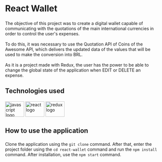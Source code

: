 <h1 align="left">React Wallet</h1>

###

<p align="left">The objective of this project was to create a digital wallet capable of communicating with the quotations of the main international currencies in order to control the user's expenses.<br><br>To do this, it was necessary to use the Quotation API of Coins of the Awesome API, which delivers the updated data of the values that will be used to make the conversion into BRL.<br><br>As it is a project made with Redux, the user has the power to be able to change the global state of the application when EDIT or DELETE an expense.</p>

###

<h2 align="left">Technologies used</h2>

###

<div align="left">
  <img src="https://cdn.jsdelivr.net/gh/devicons/devicon/icons/javascript/javascript-original.svg" height="50" width="62" alt="javascript logo"  />
  <img src="https://cdn.jsdelivr.net/gh/devicons/devicon/icons/react/react-original.svg" height="50" width="62" alt="react logo"  />
  <img src="https://cdn.jsdelivr.net/gh/devicons/devicon/icons/redux/redux-original.svg" height="50" width="62" alt="redux logo"  />
</div>

###

<h2 align="left">How to use the application</h2>

###

Clone the application using the `git clone` command. After that, enter the project folder using the `cd react-wallet` command and run the `npm install` command. After installation, use the `npm start` command.

###
